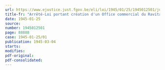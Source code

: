 ```yaml
---
url: https://www.ejustice.just.fgov.be/eli/loi/1945/01/25/1945012501/justel
title-fr: "Arrêté-Loi portant création d'un Office commercial du Ravitaillement (abrogé par L 1967-11-10/38, art. 17)"
date: 1945-01-25
source:
number: 1945012501
page: 88888
case: 1945-01-25/01
publication: 1945-03-04
starts:
modifies:
pdf-original:
pdf-consolidated:
---
```


